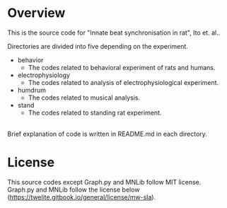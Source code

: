 # Overview
This is the source code for "Innate beat synchronisation in rat", Ito et. al..

Directories are divided into five depending on the experiment.
<br>
* behavior
  * The codes related to behavioral experiment of rats and humans.
* electrophysiology
  * The codes related to analysis of electrophysiological experiment.
* humdrum
  * The codes related to musical analysis.
* stand
  * The codes related to standing rat experiment.
<br>
 Brief explanation of code is written in README.md in each directory.

# License

This source codes except Graph.py and MNLib follow MIT license.
<br>
Graph.py and MNLib follow the license below (https://twelite.gitbook.io/general/license/mw-sla).
